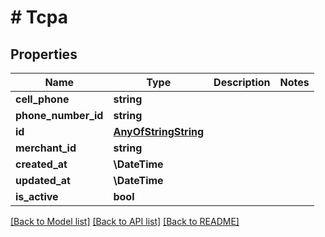 # # Tcpa

## Properties

Name | Type | Description | Notes
------------ | ------------- | ------------- | -------------
**cell_phone** | **string** |  |
**phone_number_id** | **string** |  |
**id** | [**AnyOfStringString**](AnyOfStringString.md) |  |
**merchant_id** | **string** |  |
**created_at** | **\DateTime** |  |
**updated_at** | **\DateTime** |  |
**is_active** | **bool** |  |

[[Back to Model list]](../../README.md#models) [[Back to API list]](../../README.md#endpoints) [[Back to README]](../../README.md)
